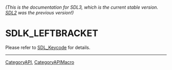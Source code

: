 ###### (This is the documentation for SDL3, which is the current stable version. [SDL2](https://wiki.libsdl.org/SDL2/) was the previous version!)
# SDLK_LEFTBRACKET

Please refer to [SDL_Keycode](SDL_Keycode) for details.

----
[CategoryAPI](CategoryAPI), [CategoryAPIMacro](CategoryAPIMacro)


